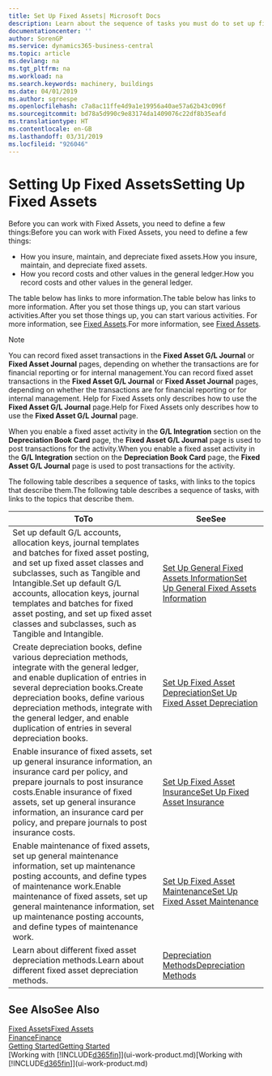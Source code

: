 ```yaml
---
title: Set Up Fixed Assets| Microsoft Docs
description: Learn about the sequence of tasks you must do to set up fixed assets, such as machinery or buildings.
documentationcenter: ''
author: SorenGP
ms.service: dynamics365-business-central
ms.topic: article
ms.devlang: na
ms.tgt_pltfrm: na
ms.workload: na
ms.search.keywords: machinery, buildings
ms.date: 04/01/2019
ms.author: sgroespe
ms.openlocfilehash: c7a8ac11ffe4d9a1e19956a40ae57a62b43c096f
ms.sourcegitcommit: bd78a5d990c9e83174da1409076c22df8b35eafd
ms.translationtype: HT
ms.contentlocale: en-GB
ms.lasthandoff: 03/31/2019
ms.locfileid: "926046"
---
```

# <a name="setting-up-fixed-assets"></a><span data-ttu-id="da3fe-103">Setting Up Fixed Assets</span><span class="sxs-lookup"><span data-stu-id="da3fe-103">Setting Up Fixed Assets</span></span>
<span data-ttu-id="da3fe-104">Before you can work with Fixed Assets, you need to define a few things:</span><span class="sxs-lookup"><span data-stu-id="da3fe-104">Before you can work with Fixed Assets, you need to define a few things:</span></span>  

* <span data-ttu-id="da3fe-105">How you insure, maintain, and depreciate fixed assets.</span><span class="sxs-lookup"><span data-stu-id="da3fe-105">How you insure, maintain, and depreciate fixed assets.</span></span>  
* <span data-ttu-id="da3fe-106">How you record costs and other values in the general ledger.</span><span class="sxs-lookup"><span data-stu-id="da3fe-106">How you record costs and other values in the general ledger.</span></span>  

<span data-ttu-id="da3fe-107">The table below has links to more information.</span><span class="sxs-lookup"><span data-stu-id="da3fe-107">The table below has links to more information.</span></span> <span data-ttu-id="da3fe-108">After you set those things up, you can start various activities.</span><span class="sxs-lookup"><span data-stu-id="da3fe-108">After you set those things up, you can start various activities.</span></span> <span data-ttu-id="da3fe-109">For more information, see [Fixed Assets](fa-manage.md).</span><span class="sxs-lookup"><span data-stu-id="da3fe-109">For more information, see [Fixed Assets](fa-manage.md).</span></span>  

> [!NOTE]  
>   <span data-ttu-id="da3fe-110">You can record fixed asset transactions in the **Fixed Asset G/L Journal** or **Fixed Asset Journal** pages, depending on whether the transactions are for financial reporting or for internal management.</span><span class="sxs-lookup"><span data-stu-id="da3fe-110">You can record fixed asset transactions in the **Fixed Asset G/L Journal** or **Fixed Asset Journal** pages, depending on whether the transactions are for financial reporting or for internal management.</span></span> <span data-ttu-id="da3fe-111">Help for Fixed Assets only describes how to use the **Fixed Asset G/L Journal** page.</span><span class="sxs-lookup"><span data-stu-id="da3fe-111">Help for Fixed Assets only describes how to use the **Fixed Asset G/L Journal** page.</span></span>  

<span data-ttu-id="da3fe-112">When you enable a fixed asset activity in the **G/L Integration** section on the **Depreciation Book Card** page, the **Fixed Asset G/L Journal** page is used to post transactions for the activity.</span><span class="sxs-lookup"><span data-stu-id="da3fe-112">When you enable a fixed asset activity in the **G/L Integration** section on the **Depreciation Book Card** page, the **Fixed Asset G/L Journal** page is used to post transactions for the activity.</span></span>

<span data-ttu-id="da3fe-113">The following table describes a sequence of tasks, with links to the topics that describe them.</span><span class="sxs-lookup"><span data-stu-id="da3fe-113">The following table describes a sequence of tasks, with links to the topics that describe them.</span></span>  

| <span data-ttu-id="da3fe-114">To</span><span class="sxs-lookup"><span data-stu-id="da3fe-114">To</span></span> | <span data-ttu-id="da3fe-115">See</span><span class="sxs-lookup"><span data-stu-id="da3fe-115">See</span></span> |
| --- | --- |
| <span data-ttu-id="da3fe-116">Set up default G/L accounts, allocation keys, journal templates and batches for fixed asset posting, and set up fixed asset classes and subclasses, such as Tangible and Intangible.</span><span class="sxs-lookup"><span data-stu-id="da3fe-116">Set up default G/L accounts, allocation keys, journal templates and batches for fixed asset posting, and set up fixed asset classes and subclasses, such as Tangible and Intangible.</span></span> |[<span data-ttu-id="da3fe-117">Set Up General Fixed Assets Information</span><span class="sxs-lookup"><span data-stu-id="da3fe-117">Set Up General Fixed Assets Information</span></span>](fa-how-setup-general.md) |
| <span data-ttu-id="da3fe-118">Create depreciation books, define various depreciation methods, integrate with the general ledger, and enable duplication of entries in several depreciation books.</span><span class="sxs-lookup"><span data-stu-id="da3fe-118">Create depreciation books, define various depreciation methods, integrate with the general ledger, and enable duplication of entries in several depreciation books.</span></span> |[<span data-ttu-id="da3fe-119">Set Up Fixed Asset Depreciation</span><span class="sxs-lookup"><span data-stu-id="da3fe-119">Set Up Fixed Asset Depreciation</span></span>](fa-how-setup-depreciation.md) |
| <span data-ttu-id="da3fe-120">Enable insurance of fixed assets, set up general insurance information, an insurance card per policy, and prepare journals to post insurance costs.</span><span class="sxs-lookup"><span data-stu-id="da3fe-120">Enable insurance of fixed assets, set up general insurance information, an insurance card per policy, and prepare journals to post insurance costs.</span></span> |[<span data-ttu-id="da3fe-121">Set Up Fixed Asset Insurance</span><span class="sxs-lookup"><span data-stu-id="da3fe-121">Set Up Fixed Asset Insurance</span></span>](fa-how-setup-insurance.md) |
| <span data-ttu-id="da3fe-122">Enable maintenance of fixed assets, set up general maintenance information, set up maintenance posting accounts, and define types of maintenance work.</span><span class="sxs-lookup"><span data-stu-id="da3fe-122">Enable maintenance of fixed assets, set up general maintenance information, set up maintenance posting accounts, and define types of maintenance work.</span></span> |[<span data-ttu-id="da3fe-123">Set Up Fixed Asset Maintenance</span><span class="sxs-lookup"><span data-stu-id="da3fe-123">Set Up Fixed Asset Maintenance</span></span>](fa-how-setup-maintenance.md) |
| <span data-ttu-id="da3fe-124">Learn about different fixed asset depreciation methods.</span><span class="sxs-lookup"><span data-stu-id="da3fe-124">Learn about different fixed asset depreciation methods.</span></span> |[<span data-ttu-id="da3fe-125">Depreciation Methods</span><span class="sxs-lookup"><span data-stu-id="da3fe-125">Depreciation Methods</span></span>](fa-depreciation-methods.md) |

## <a name="see-also"></a><span data-ttu-id="da3fe-126">See Also</span><span class="sxs-lookup"><span data-stu-id="da3fe-126">See Also</span></span>
[<span data-ttu-id="da3fe-127">Fixed Assets</span><span class="sxs-lookup"><span data-stu-id="da3fe-127">Fixed Assets</span></span>](fa-manage.md)  
[<span data-ttu-id="da3fe-128">Finance</span><span class="sxs-lookup"><span data-stu-id="da3fe-128">Finance</span></span>](finance.md)  
[<span data-ttu-id="da3fe-129">Getting Started</span><span class="sxs-lookup"><span data-stu-id="da3fe-129">Getting Started</span></span>](product-get-started.md)  
<span data-ttu-id="da3fe-130">[Working with [!INCLUDE[d365fin](includes/d365fin_md.md)]](ui-work-product.md)</span><span class="sxs-lookup"><span data-stu-id="da3fe-130">[Working with [!INCLUDE[d365fin](includes/d365fin_md.md)]](ui-work-product.md)</span></span>
